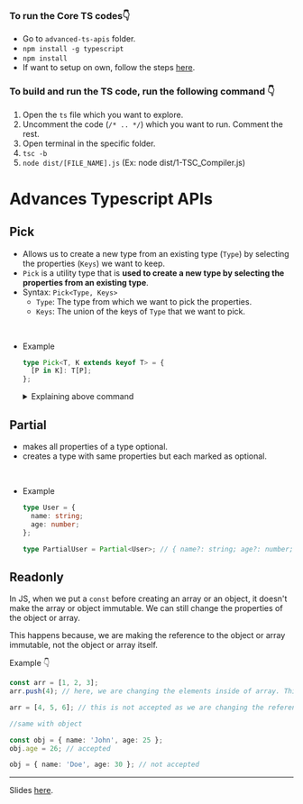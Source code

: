 ### To run the Core TS codes👇

- Go to `advanced-ts-apis` folder.
- `npm install -g typescript`
- `npm install`
- If want to setup on own, follow the steps [here](https://arc.net/l/quote/jwslfguq).

### To build and run the TS code, run the following command 👇

1. Open the `ts` file which you want to explore.
2. Uncomment the code (`/* .. */`) which you want to run. Comment the rest.
3. Open terminal in the specific folder.
4. `tsc -b`
5. `node dist/[FILE_NAME].js` (Ex: node dist/1-TSC_Compiler.js)

# Advances Typescript APIs

## Pick

- Allows us to create a new type from an existing type (`Type`) by selecting the properties (`Keys`) we want to keep.
  <br>
- `Pick` is a utility type that is **used to create a new type by selecting the properties from an existing type**.
  <br>
- Syntax: `Pick<Type, Keys>`
  - `Type`: The type from which we want to pick the properties.
  - `Keys`: The union of the keys of `Type` that we want to pick.

<br>

- Example

  ```ts
  type Pick<T, K extends keyof T> = {
    [P in K]: T[P];
  };
  ```

  <details>
    <summary>Explaining above command</summary>

  - `T` is the type from which we want to pick the properties.
  - `K` is the union of the keys of `T` that we want to pick. In simple words, it is the list of properties we want to keep.
  - `P in K` is a mapped type that iterates over each key in `K`. For eg: if `K` is `name`, then `P in K` will iterate over `name`.
  - `T[P]` is the type of the property `P` in `T`. For eg: if `P` is `name`, then `T[P]` is the type of `name` property in `T` which is `string`.
  </details>

## Partial

- makes all properties of a type optional.
- creates a type with same properties but each marked as optional.

<br>

- Example
  ```ts
  type User = {
    name: string;
    age: number;
  };

  type PartialUser = Partial<User>; // { name?: string; age?: number; }
  ```

## Readonly

In JS, when we put a `const` before creating an array or an object, it doesn't make the array or object immutable. We can still change the properties of the object or array.

This happens because, we are making the reference to the object or array immutable, not the object or array itself.

Example 👇

```ts
const arr = [1, 2, 3];
arr.push(4); // here, we are changing the elements inside of array. This is accepted.

arr = [4, 5, 6]; // this is not accepted as we are changing the reference of the array.

//same with object

const obj = { name: 'John', age: 25 };
obj.age = 26; // accepted

obj = { name: 'Doe', age: 30 }; // not accepted
```

---

Slides [here](https://projects.100xdevs.com/tracks/ts-hard/ts-hard-1).